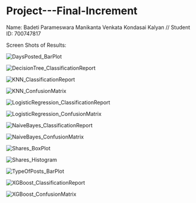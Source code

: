 # Project---Final-Increment

Name: Badeti Parameswara Manikanta Venkata Kondasai Kalyan // Student ID: 700747817

Screen Shots of Results: 

![DaysPosted_BarPlot](https://user-images.githubusercontent.com/123040832/234437601-6fd13b26-4332-4873-952e-2a3d073f5d70.png)

![DecisionTree_ClassificationReport](https://user-images.githubusercontent.com/123040832/234437607-818d0910-16aa-4df4-8151-95fe4007c979.png)

![KNN_ClassificationReport](https://user-images.githubusercontent.com/123040832/234437616-21244b13-c4da-49c0-9cd6-72e897ade9a2.png)

![KNN_ConfusionMatrix](https://user-images.githubusercontent.com/123040832/234437621-a12803bf-7a1a-4c44-a4fa-77d4fa943a44.png)

![LogisticRegression_ClassificationReport](https://user-images.githubusercontent.com/123040832/234437628-0e145cbd-80c4-4dd2-bc4b-6af938ee749f.png)

![LogisticRegression_ConfusionMatrix](https://user-images.githubusercontent.com/123040832/234437646-61df0666-44bd-42cf-b551-cf24b7770150.png)

![NaiveBayes_ClassificationReport](https://user-images.githubusercontent.com/123040832/234437654-4c8cf814-1bc9-4a91-bb72-987cabd23fb3.png)

![NaiveBayes_ConfusionMatrix](https://user-images.githubusercontent.com/123040832/234437658-72c6202c-b797-42a5-8039-d571c08869ae.png)

![Shares_BoxPlot](https://user-images.githubusercontent.com/123040832/234437664-9456a897-f707-47d0-a2b7-eda0ec9dad00.png)

![Shares_Histogram](https://user-images.githubusercontent.com/123040832/234437670-145c1dce-5c27-4807-aaeb-550a6af9aa09.png)

![TypeOfPosts_BarPlot](https://user-images.githubusercontent.com/123040832/234437675-363389c8-3d13-4382-bb16-7adc05b41251.png)

![XGBoost_ClassificationReport](https://user-images.githubusercontent.com/123040832/234437681-c0f085f0-dcbe-4bca-b2e6-96dc823a8484.png)

![XGBoost_ConfusionMatrix](https://user-images.githubusercontent.com/123040832/234437686-9cc45afe-3f73-4f09-a7a4-247d65bd3d09.png)

